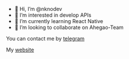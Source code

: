 - 👋 Hi, I’m @nknodev
- 👀 I’m interested in develop APIs
- 🌱 I’m currently learning React Native
- 💞️ I’m looking to collaborate on Ahegao-Team


You can contact me by [telegram](https://t.me/partyplaygo)

My [website](https://nkno.site)
